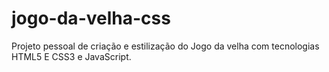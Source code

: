 # jogo-da-velha-css

Projeto pessoal de criação  e estilização do Jogo da velha com tecnologias HTML5 E CSS3 e JavaScript. 


